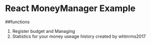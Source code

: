 React MoneyManager Example
==========================
##functions
1. Register budget and Managing
2. Statistics for your money useage history
created by whtnrms2017
